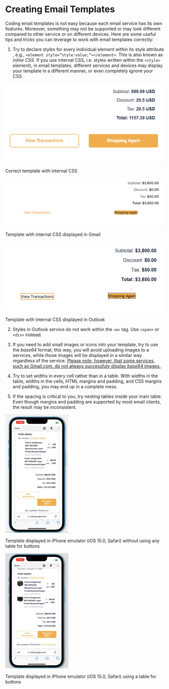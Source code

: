 # Creating Email Templates
Coding email templates is not easy because each email service has its own features. Moreover, something may not be supported or may look different compared to other service or on different devices. Here are some useful tips and tricks you can leverage to work with email templates correctly:

1. Try to declare styles for every individual element within its style attribute , e.g., `<element style=”style:value;”></element>`. This is also known as *inline CSS*. If you use internal CSS, i.e. styles written within the `<style>` element), in email templates, different services and devices may display your template in a different manner, or even completely ignore your CSS.

![Correct template](/docs/media/template-correct-buttons.png)

<p>Correct template with internal CSS</p>

![Template in Gmail](/docs/media/template-gmail-buttons.png)

<p>Template with internal CSS displayed in Gmail</p>

![Template in Outlook](/docs/media/template-outlook-buttons.png)

<p>Template with internal CSS displayed in Outlook</p>

2. Styles in Outlook service do not work within the `<a>` tag. Use `<span>` or `<div>` instead.

3. If you need to add small images or icons into your template, try to use the *base64* format; this way, you will avoid uploading images to a services, while those images will be displayed in a similar way regardless of the service. <u>Please note, however, that some services, such as Gmail.com, do not always successfuly display *base64* images.</u>

4. Try to set widths in every cell rather than in a table. With widths in the table, widths in the cells, HTML margins and padding, and CSS margins and padding, you may end up in a complete mess.

5. If the spacing is critical to you, try nesting tables inside your main table. Even though margins and padding are supported by most email clients, the result may be inconsistent.

![Template displayed on iPhone with incorrect buttons](/docs/media/template-buttons-in-phone-not-correct.png)
<p>Template displayed in iPhone emulator (iOS 15.0, Safari) without using any table for buttons</p>

![Template in iPhone - buttons are correct](/docs/media/template-buttons-in-phone-correct.png)
<p>Template displayed in iPhone emulator (iOS 15.0, Safari) using a table for buttons</p>
